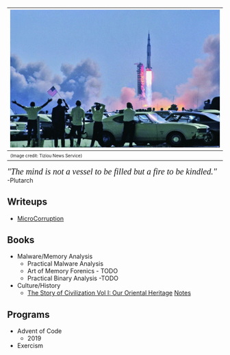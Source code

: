 | ![](a11.jpg) |
|:--|
| <span style="font-size: 10px;">(Image credit: Tiziou News Service)</span> |

*<span style="font-family: Baskerville; font-size: 20px;">"The mind is not a vessel to be filled but a fire to be kindled."</span>*  
-Plutarch

## Writeups
* [MicroCorruption](/MicroCorruption)

## Books
* Malware/Memory Analysis
  * Practical Malware Analysis
  * Art of Memory Forenics - TODO
  * Practical Binary Analysis -TODO
* Culture/History
  * [The Story of Civilization Vol I: Our Oriental Heritage](https://archive.org/details/TheStoryOfCivilizationcomplete/Durant_Will_-_The_story_of_civilization_1/) [Notes](/TheStoryOfCivilization/Vol1)

## Programs
* Advent of Code
  * 2019
* Exercism
